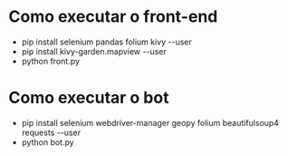 # Como executar o front-end

- pip install selenium pandas folium kivy --user
- pip install kivy-garden.mapview --user
- python front.py

# Como executar o bot

- pip install selenium webdriver-manager geopy folium beautifulsoup4 requests --user
- python bot.py
